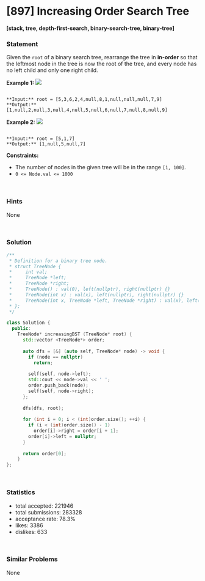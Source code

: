 # [897] Increasing Order Search Tree

**[stack, tree, depth-first-search, binary-search-tree, binary-tree]**

### Statement

Given the `root` of a binary search tree, rearrange the tree in **in-order** so that the leftmost node in the tree is now the root of the tree, and every node has no left child and only one right child.


**Example 1:**
![](https://assets.leetcode.com/uploads/2020/11/17/ex1.jpg)

```

**Input:** root = [5,3,6,2,4,null,8,1,null,null,null,7,9]
**Output:** [1,null,2,null,3,null,4,null,5,null,6,null,7,null,8,null,9]

```

**Example 2:**
![](https://assets.leetcode.com/uploads/2020/11/17/ex2.jpg)

```

**Input:** root = [5,1,7]
**Output:** [1,null,5,null,7]

```

**Constraints:**
* The number of nodes in the given tree will be in the range `[1, 100]`.
* `0 <= Node.val <= 1000`


<br>

### Hints

None

<br>

### Solution

```cpp
/**
 * Definition for a binary tree node.
 * struct TreeNode {
 *     int val;
 *     TreeNode *left;
 *     TreeNode *right;
 *     TreeNode() : val(0), left(nullptr), right(nullptr) {}
 *     TreeNode(int x) : val(x), left(nullptr), right(nullptr) {}
 *     TreeNode(int x, TreeNode *left, TreeNode *right) : val(x), left(left), right(right) {}
 * };
 */

class Solution {
  public:
    TreeNode* increasingBST (TreeNode* root) {
      std::vector <TreeNode*> order;
      
      auto dfs = [&] (auto self, TreeNode* node) -> void {
        if (node == nullptr)
          return;
        
        self(self, node->left);
        std::cout << node->val << ' ';
        order.push_back(node);
        self(self, node->right);
      };
      
      dfs(dfs, root);
      
      for (int i = 0; i < (int)order.size(); ++i) {
        if (i < (int)order.size() - 1)
          order[i]->right = order[i + 1];
        order[i]->left = nullptr;
      }
      
      return order[0];
    }
};
```

<br>

### Statistics

- total accepted: 221946
- total submissions: 283328
- acceptance rate: 78.3%
- likes: 3386
- dislikes: 633

<br>

### Similar Problems

None
